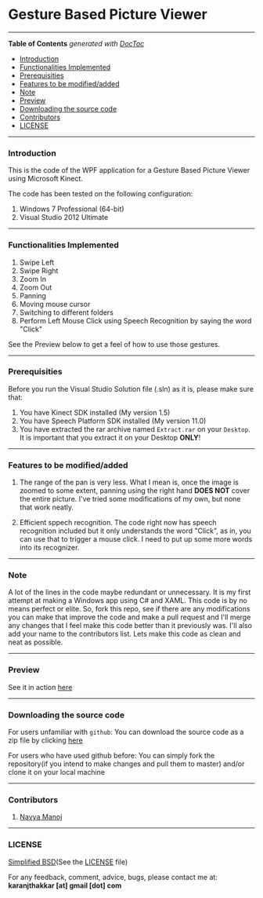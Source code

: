 # Gesture Based Picture Viewer

---

**Table of Contents**  *generated with [DocToc](http://doctoc.herokuapp.com/)*

- [Introduction](#introduction)
- [Functionalities Implemented](#functionalities-implemented)
- [Prerequisities](#prerequisities)
- [Features to be modified/added](#features-to-be-modifiedadded)
- [Note](#note)
- [Preview](#preview)
- [Downloading the source code](#downloading-the-source-code)
- [Contributors](#contributors)
- [LICENSE](#license)

---

### Introduction

This is the code of the WPF application for a Gesture Based Picture Viewer using Microsoft Kinect. 

The code has been tested on the following configuration:

1. Windows 7 Professional (64-bit)
2. Visual Studio 2012 Ultimate

---

### Functionalities Implemented

1. Swipe Left
2. Swipe Right
3. Zoom In
4. Zoom Out
5. Panning
6. Moving mouse cursor
7. Switching to different folders
8. Perform Left Mouse Click using Speech Recognition by saying the word "Click"

See the Preview below to get a feel of how to use those gestures.

---

### Prerequisities

Before you run the Visual Studio Solution file (.sln) as it is, please make sure that:

1. You have Kinect SDK installed (My version 1.5)
2. You have Speech Platform SDK installed (My version 11.0)
2. You have extracted the rar archive named `Extract.rar` on your `Desktop`. It is important that you extract it on your Desktop **ONLY**!

---

### Features to be modified/added

1. The range of the pan is very less. What I mean is, once the image is zoomed to some extent, panning using the right hand **DOES NOT** cover the entire picture. I've tried some modifications of my own, but none that work neatly.

2. Efficient sppech recognition. The code right now has speech recognition included but it only understands the word "Click", as in, you can use that to trigger a mouse click. I need to put up some more words into its recognizer.

---

### Note

A lot of the lines in the code maybe redundant or unnecessary. It is my first attempt at making a Windows app using C# and XAML. This code is by no means perfect or elite. So, fork this repo, see if there are any modifications you can make that improve the code and make a pull request and I'll merge any changes that I feel make this code better than it previously was. I'll also add your name to the contributors list. Lets make this code as clean and neat as possible.

---

### Preview

See it in action [here](http://youtu.be/v8SumS-I1qo)

---

### Downloading the source code

For users unfamiliar with `github`: You can download the source code as a zip file by clicking [here](https://github.com/karanjthakkar/Gesture-Based-Picture-Viewer/archive/master.zip)

For users who have used github before: You can simply fork the repository(if you intend to make changes and pull them to master) and/or clone it on your local machine

---

### Contributors

1. [Navya Manoj](http://in.linkedin.com/pub/navya-manoj/29/739/592)

---

### LICENSE

[Simplified BSD](http://en.wikipedia.org/wiki/BSD_licenses#2-clause_license_.28.22Simplified_BSD_License.22_or_.22FreeBSD_License.22.29)(See the [LICENSE](https://github.com/karanjthakkar/Gesture-Based-Picture-Viewer/blob/master/LICENSE.txt) file)

For any feedback, comment, advice, bugs, please contact me at:
**karanjthakkar [at] gmail [dot] com**
